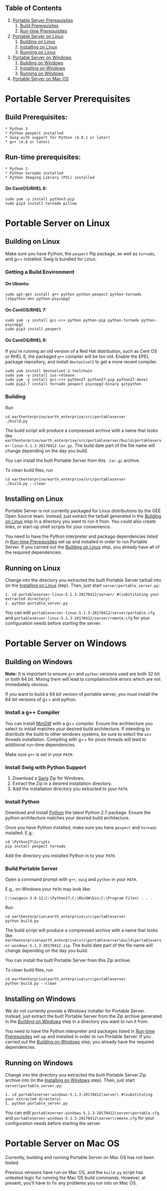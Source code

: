 ## Table of Contents

1. [Portable Server Prerequisites](#portable-server-prerequisites)
    1. [Build Prerequisites](#build-prerequisites)
    1. [Run-time Prerequisites](#run-time-prerequisites)
1. [Portable Server on Linux](#portable-server-on-linux)
    1. [Building on Linux](#building-on-linux)
    1. [Installing on Linux](#installing-on-linux)
    1. [Running on Linux](#running-on-linux)
1. [Portable Server on Windows](#portable-server-on-windows)
    1. [Building on Windows](#building-on-windows)
    1. [Installing on Windows](#installing-on-windows)
    1. [Running on Windows](#running-on-windows)
1. [Portable Server on Mac OS](#portable-server-on-mac-os)


# Portable Server Prerequisites

## Build Prerequisites:

    * Python 3
    * Python pexpect installed
    * Swig with support for Python (4.0.1 or later)
    * g++ (4.8 or later)

## Run-time prerequisites:

    * Python 3 
    * Python tornado installed
    * Python Imaging Library (PIL) installed

#### On CentOS/RHEL 6:

    sudo yum -y install python3-pip
    sudo pip3 install tornado pillow

# Portable Server on Linux

## Building on Linux

Make sure you have Python, the `pexpect` Pip package, as well as `tornado`, and g++ installed. Swig is bundled for Linux.

### Getting a Build Environment

#### On Ubuntu:

    sudo apt-get install g++ python python-pexpect python-tornado libpython-dev python-psycopg2

#### On CentOS/RHEL 7:

    sudo yum -y install gcc-c++ python python-pip python-tornado python-psycopg2
    sudo pip3 install pexpect

#### On CentOS/RHEL 6:

If you're running an old version of a Red Hat distribution, such as Cent OS or RHEL 6, the packaged `g++` compiler will be too old.  Enable the EPEL package repository, and install `devtoolset2` to get a more recent compiler:

    sudo yum install devtoolset-2-toolchain
    sudo yum -y install ius-release
    sudo yum -y install gcc-c++ python27 python27-pip python27-devel
    sudo pip2.7 install tornado pexpect psycopg2-binary gitpython

### Building

Run

    cd earthenterprise/earth_enterprise/src/portableserver
    ./build.py

The build script will produce a compressed archive with a name that looks like `earthenterprise/earth_enterprise/src/portableserver/build/portableserver-linux-5.1.3-20170412.tar.gz`. The build date part of the file name will change depending on the day you build.

You can install the built Portable Server from this `.tar.gz` archive. 

To clean build files, run 

    cd earthenterprise/earth_enterprise/src/portableserver
    ./build.py --clean


## Installing on Linux

Portable Server is not currently packaged for Linux distributions by the GEE Open Source team. Instead, just extract the tarball generated in the [Building on Linux](#building-on-linux) step in a directory you want to run it from.  You could also create links, or start-up shell scripts for your convenience.

You need to have the Python interpreter and package dependencies listed in [Run-time Prerequisites](#run-time-prerequisites) set up and installed in order to run Portable Server.  If you carried out the [Building on Linux](#building-on-linux) step, you already have all of the required dependencies.


## Running on Linux

Change into the directory you extracted the built Portable Server tarball into (in the [Installing on Linux](#installing-on-linux) step).  Then, just start `server/portable_server.py`:

    1. cd portableserver-linux-5.1.3-20170412/server/ #(substituting your extracted directory)
    1. python portable_server.py

You can edit `portableserver-linux-5.1.3-20170412/server/portable.cfg` and `portableserver-linux-5.1.3-20170412/server/remote.cfg` for your configuration needs before starting the server.



# Portable Server on Windows

## Building on Windows

**Note:** It is important to ensure `g++` and `python` versions used are both 32 bit or both 64 bit.  Mixing them will lead to compilation/link errors which are not immediately obvious.

If you want to build a 64 bit version of portable server, you must install the 64 bit versions of g++ and python.

### Install a g++ Compiler

You can install [MinGW](https://sourceforge.net/projects/mingw-w64/) with a g++ compiler.  Ensure the architecture you select to install matches your desired build architecture.  If intending to distribute the build to other windows systems, be sure to select the `win` threads installation.  Compiling with g++ for posix threads will lead to additional run-time dependencies.

Make sure `g++` is set in your `PATH`.

### Install Swig with Python Support

1. Download a [Swig](http://www.swig.org/download.html) Zip for Windows.
2. Extract the Zip in a desired installation directory.
3. Add the installation directory you extracted to your `PATH`.


### Install Python

Download and install [Python](https://www.python.org/downloads/) the latest Python 2.7 package.  Ensure the python architecture matches your desired build architecture.

Once you have Python installed, make sure you have `pexpect` and `tornado` installed. E.g.:

    cd \Python27\Scripts
    pip install pexpect tornado

Add the directory you installed Python in to your `PATH`.


### Build Portable Server

Open a command prompt with `g++`, `swig` and `python` in your `PATH`.

E.g., on Windows your `PATH` may look like:

```
C:\swigwin-3.0.12;C:\Python27;C:\MinGW\bin;C:\Program Files\ . . .
```

Run

    cd earthenterprise\earth_enterprise\src\portableserver
    python build.py

The build script will produce a compressed archive with a name that looks like `earthenterprise\earth_enterprise\src\portableserver\build\portableserver-windows-5.1.3-20170412.zip`. The build date part of the file name will change depending on the day you build.

You can install the built Portable Server from this Zip archive.

To clean build files, run 

    cd earthenterprise\earth_enterprise\src\portableserver
    python build.py --clean


## Installing on Windows

We do not currently provide a Windows installer for Portable Server. Instead, just extract the built Portable Server from the Zip archive generated in the [Building on Windows](#building-on-windows) step in a directory you want to run it from.

You need to have the Python interpreter and packages listed in [Run-time Prerequisites](#run-time-prerequisites) set up and installed in order to run Portable Server.  If you carried out the [Building on Windows](#building-on-windows) step, you already have the required dependencies.


## Running on Windows

Change into the directory you extracted the built Portable Server Zip archive into (in the [Installing on Windows](#installing-on-windows) step). Then, just start `server\portable_server.py`:

    1. cd portableserver-windows-5.1.3-20170412\server\ #(substituting your extracted directory)
    1. python portable_server.py

You can edit `portableserver-windows-5.1.3-20170412\server\portable.cfg` and `portableserver-windows-5.1.3-20170412\server\remote.cfg` for your configuration needs before starting the server.



# Portable Server on Mac OS

Currently, building and running Portable Server on Mac OS has not been tested.

Previous versions have run on Mac OS, and the `build.py` script has untested logic for running the Mac OS build commands.  However, at present, you'll have to fix any problems you run into on Mac OS.

